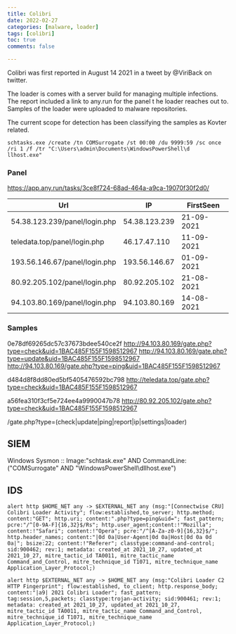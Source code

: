 ```yaml
---
title: Colibri
date: 2022-02-27
categories: [malware, loader]
tags: [colibri]
toc: true
comments: false

---
```


Colibri was first reported in August 14 2021 in a tweet by @ViriBack on twitter.

The loader is comes with a server build for managing multiple infections. The report included a link to any.run for the panel t
he loader reaches out to. Samples of the loader were uploaded to malware repositories.

The current scope for detection has been classifying the samples as Kovter related.



```commandline
schtasks.exe /create /tn COMSurrogate /st 00:00 /du 9999:59 /sc once /ri 1 /f /tr "C:\Users\admin\Documents\WindowsPowerShell\d
llhost.exe"
```

### Panel
https://app.any.run/tasks/3ce8f724-68ad-464a-a9ca-19070f30f2d0/

Url | IP | FirstSeen
---|---|---
54.38.123.239/panel/login.php | 54.38.123.239 | 21-09-2021
teledata.top/panel/login.php | 46.17.47.110 | 11-09-2021
193.56.146.67/panel/login.php | 193.56.146.67 | 01-09-2021
80.92.205.102/panel/login.php | 80.92.205.102 | 21-08-2021
94.103.80.169/panel/login.php | 94.103.80.169 | 14-08-2021

### Samples

0e78df69265dc57c37673bdee540ce2f
http://94.103.80.169/gate.php?type=check&uid=1BAC485F155F1598512967
http://94.103.80.169/gate.php?type=update&uid=1BAC485F155F1598512967
http://94.103.80.169/gate.php?type=ping&uid=1BAC485F155F1598512967

d484d8f8dd80ed5bf5405476592bc798
http://teledata.top/gate.php?type=check&uid=1BAC485F155F1598512967

a56fea310f3cf5e724ee4a9990047b78
http://80.92.205.102/gate.php?type=check&uid=1BAC485F155F1598512967


/gate.php?type=(check|update|ping|report|ip|settings|loader)

## SIEM

Windows Sysmon :: Image:"schtask.exe" AND CommandLine:("COMSurrogate" AND "WindowsPowerShell\dllhost.exe")

## IDS

```
alert http $HOME_NET any -> $EXTERNAL_NET any (msg:"[Connectwise CRU] Colibri Loader Activity"; flow:established,to_server; http.method; content:"GET"; http.uri; content:".php?type=ping&uid="; fast_pattern; pcre:"/^[0-9A-F]{16,32}$/Rs"; http.user_agent;content:!"Mozilla"; content:!"Safari"; content:!"Opera"; pcre:"/^[A-Za-z0-9]{16,32}$/"; http.header_names; content:"|0d 0a|User-Agent|0d 0a|Host|0d 0a 0d 0a|"; bsize:22; content:!"Referer"; classtype:command-and-control; sid:900462; rev:1; metadata: created_at 2021_10_27, updated_at 2021_10_27, mitre_tactic_id TA0011, mitre_tactic_name Command_and_Control, mitre_technique_id T1071, mitre_technique_name Application_Layer_Protocol;)
```

```
alert http $EXTERNAL_NET any -> $HOME_NET any (msg:"Colibri Loader C2 HTTP Fingerprint"; flow:established, to_client; http.response_body; content:"|a9| 2021 Colibri Loader"; fast_pattern; tag:session,5,packets; classtype:trojan-activity; sid:900461; rev:1; metadata: created_at 2021_10_27, updated_at 2021_10_27, mitre_tactic_id TA0011, mitre_tactic_name Command_and_Control, mitre_technique_id T1071, mitre_technique_name Application_Layer_Protocol;)
```
